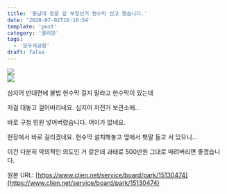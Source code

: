```yaml
---
title: '충남대 정문 앞 부정선거 현수막 신고 했습니다.'
date: '2020-07-02T16:10:54'
template: 'post'
category: '클리앙'
tags: 
  - '모두의공원'
draft: false
---
```


![](https://i.imgur.com/Ravg5eF.jpg)  
![](https://i.imgur.com/N8NsvAH.jpg)

심지어 반대편에 불법 현수막 걸지 말라고 현수막이 있는데

저걸 대놓고 걸어버리네요. 심지어 자전거 보관소에...

바로 구청 민원 넣어버렸습니다. 어이가 없네요.

현장에서 바로 걸리겠네요. 현수막 설치해놓고 옆에서 팻말 들고 서 있으니...

이건 다분히 악의적인 의도인 거 같은데 과태료 500만원 그대로 때려버리면 좋겠습니다.

원본 URL: [https://www.clien.net/service/board/park/15130474](https://www.clien.net/service/board/park/15130474)